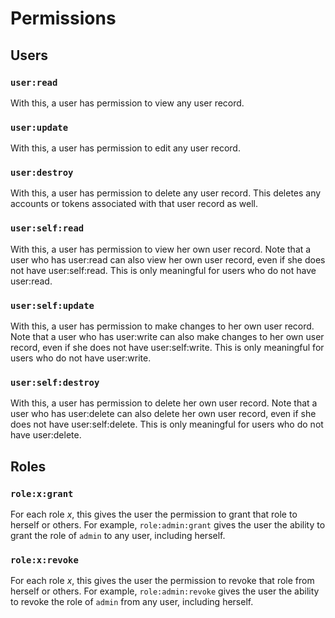 # Permissions

## Users

### `user:read`

With this, a user has permission to view any user record.

### `user:update`

With this, a user has permission to edit any user record.

### `user:destroy`

With this, a user has permission to delete any user record.
This deletes any accounts or tokens associated with that
user record as well.

### `user:self:read`

With this, a user has permission to view her own user record.
Note that a user who has user:read can also view her own user
record, even if she does not have user:self:read. This is
only meaningful for users who do not have user:read.

### `user:self:update`

With this, a user has permission to make changes to her own
user record. Note that a user who has user:write can also
make changes to her own user record, even if she does not
have user:self:write. This is only meaningful for users who
do not have user:write.

### `user:self:destroy`

With this, a user has permission to delete her own user
record. Note that a user who has user:delete can also delete
her own user record, even if she does not have
user:self:delete. This is only meaningful for users who do
not have user:delete.

## Roles

### `role:x:grant`

For each role _x_, this gives the user the permission
to grant that role to herself or others. For example,
`role:admin:grant` gives the user the ability to grant the role
of `admin` to any user, including herself.

### `role:x:revoke`

For each role _x_, this gives the user the permission
to revoke that role from herself or others. For example,
`role:admin:revoke` gives the user the ability to revoke
the role of `admin` from any user, including herself.
